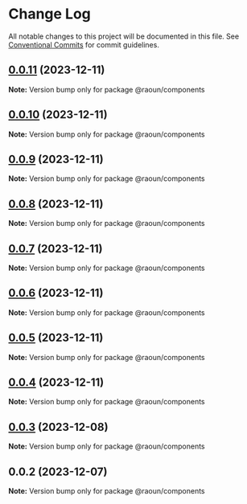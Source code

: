 # Change Log

All notable changes to this project will be documented in this file.
See [Conventional Commits](https://conventionalcommits.org) for commit guidelines.

## [0.0.11](https://github.com/Raoun4136/raoun/compare/@raoun/components@0.0.10...@raoun/components@0.0.11) (2023-12-11)

**Note:** Version bump only for package @raoun/components





## [0.0.10](https://github.com-raoun4136/Raoun4136/raoun/compare/@raoun/components@0.0.9...@raoun/components@0.0.10) (2023-12-11)

**Note:** Version bump only for package @raoun/components





## [0.0.9](https://github.com-raoun4136/Raoun4136/raoun/compare/@raoun/components@0.0.8...@raoun/components@0.0.9) (2023-12-11)

**Note:** Version bump only for package @raoun/components





## [0.0.8](https://github.com-raoun4136/Raoun4136/raoun/compare/@raoun/components@0.0.7...@raoun/components@0.0.8) (2023-12-11)

**Note:** Version bump only for package @raoun/components





## [0.0.7](https://github.com-raoun4136/Raoun4136/raoun/compare/@raoun/components@0.0.6...@raoun/components@0.0.7) (2023-12-11)

**Note:** Version bump only for package @raoun/components





## [0.0.6](https://github.com-raoun4136/Raoun4136/raoun/compare/@raoun/components@0.0.5...@raoun/components@0.0.6) (2023-12-11)

**Note:** Version bump only for package @raoun/components





## [0.0.5](https://github.com-raoun4136/Raoun4136/raoun/compare/@raoun/components@0.0.4...@raoun/components@0.0.5) (2023-12-11)

**Note:** Version bump only for package @raoun/components





## [0.0.4](https://github.com-raoun4136/Raoun4136/raoun/compare/@raoun/components@0.0.3...@raoun/components@0.0.4) (2023-12-11)

**Note:** Version bump only for package @raoun/components





## [0.0.3](https://github.com-raoun4136/Raoun4136/raoun/compare/@raoun/components@0.0.2...@raoun/components@0.0.3) (2023-12-08)

**Note:** Version bump only for package @raoun/components





## 0.0.2 (2023-12-07)

**Note:** Version bump only for package @raoun/components
